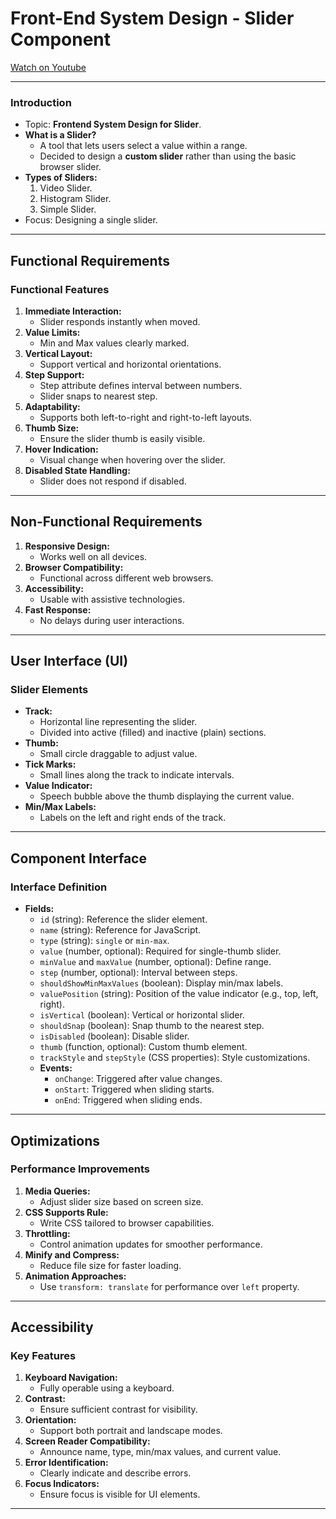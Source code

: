 # Front-End System Design - Slider Component

[Watch on Youtube](https://www.youtube.com/watch?v=g_Nhu3u0_t0)

---

### Introduction

- Topic: **Frontend System Design for Slider**.
- **What is a Slider?**
  - A tool that lets users select a value within a range.
  - Decided to design a **custom slider** rather than using the basic browser slider.
- **Types of Sliders:**
  1. Video Slider.
  2. Histogram Slider.
  3. Simple Slider.
- Focus: Designing a single slider.

---

## Functional Requirements

### Functional Features

1. **Immediate Interaction:**
   - Slider responds instantly when moved.
2. **Value Limits:**
   - Min and Max values clearly marked.
3. **Vertical Layout:**
   - Support vertical and horizontal orientations.
4. **Step Support:**
   - Step attribute defines interval between numbers.
   - Slider snaps to nearest step.
5. **Adaptability:**
   - Supports both left-to-right and right-to-left layouts.
6. **Thumb Size:**
   - Ensure the slider thumb is easily visible.
7. **Hover Indication:**
   - Visual change when hovering over the slider.
8. **Disabled State Handling:**
   - Slider does not respond if disabled.

---

## Non-Functional Requirements

1. **Responsive Design:**
   - Works well on all devices.
2. **Browser Compatibility:**
   - Functional across different web browsers.
3. **Accessibility:**
   - Usable with assistive technologies.
4. **Fast Response:**
   - No delays during user interactions.

---

## User Interface (UI)

### Slider Elements

- **Track:**
  - Horizontal line representing the slider.
  - Divided into active (filled) and inactive (plain) sections.
- **Thumb:**
  - Small circle draggable to adjust value.
- **Tick Marks:**
  - Small lines along the track to indicate intervals.
- **Value Indicator:**
  - Speech bubble above the thumb displaying the current value.
- **Min/Max Labels:**
  - Labels on the left and right ends of the track.

---

## Component Interface

### Interface Definition

- **Fields:**
  - `id` (string): Reference the slider element.
  - `name` (string): Reference for JavaScript.
  - `type` (string): `single` or `min-max`.
  - `value` (number, optional): Required for single-thumb slider.
  - `minValue` and `maxValue` (number, optional): Define range.
  - `step` (number, optional): Interval between steps.
  - `shouldShowMinMaxValues` (boolean): Display min/max labels.
  - `valuePosition` (string): Position of the value indicator (e.g., top, left, right).
  - `isVertical` (boolean): Vertical or horizontal slider.
  - `shouldSnap` (boolean): Snap thumb to the nearest step.
  - `isDisabled` (boolean): Disable slider.
  - `thumb` (function, optional): Custom thumb element.
  - `trackStyle` and `stepStyle` (CSS properties): Style customizations.
  - **Events:**
    - `onChange`: Triggered after value changes.
    - `onStart`: Triggered when sliding starts.
    - `onEnd`: Triggered when sliding ends.

---

## Optimizations

### Performance Improvements

1. **Media Queries:**
   - Adjust slider size based on screen size.
2. **CSS Supports Rule:**
   - Write CSS tailored to browser capabilities.
3. **Throttling:**
   - Control animation updates for smoother performance.
4. **Minify and Compress:**
   - Reduce file size for faster loading.
5. **Animation Approaches:**
   - Use `transform: translate` for performance over `left` property.

---

## Accessibility

### Key Features

1. **Keyboard Navigation:**
   - Fully operable using a keyboard.
2. **Contrast:**
   - Ensure sufficient contrast for visibility.
3. **Orientation:**
   - Support both portrait and landscape modes.
4. **Screen Reader Compatibility:**
   - Announce name, type, min/max values, and current value.
5. **Error Identification:**
   - Clearly indicate and describe errors.
6. **Focus Indicators:**
   - Ensure focus is visible for UI elements.

---
